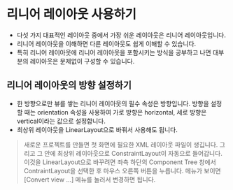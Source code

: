 # 리니어 레이아웃 사용하기

- 다섯 가지 대표적인 레이아웃 중에서 가장 쉬운 레이아웃은 리니어 레이아웃입니다.
- 리니어 레이아웃을 이해하면 다른 레이아웃도 쉽게 이해할 수 있습니다.
- 특히 리니어 레이아웃에 리니어 레이아웃을 포함시키는 방식을 공부하고 나면 대부분의 레이아웃은 문제없이 구성할 수 있습니다.

## 리니어 레이아웃의 방향 설정하기

- 한 방향으로만 뷰를 쌓는 리니어 레이아웃의 필수 속성은 방향입니다. 방향을 설정할 때는 orientation 속성을 사용하여 가로 방향은 horizontal, 세로 방향은 vertical이라는 값으로 설정합니다.
- 최상위 레이아웃을 LinearLayout으로 바꿔서 사용해도 됩니다.

> 새로운 프로젝트를 만들면 첫 화면에 필요한 XML 레이아웃 파일이 생깁니다. 그리고 그 안에 최상위 레이아웃으로 ConstraintLayout이 자동으로 들어갑니다. 이것을 LinearLayout으로 바꾸려면 좌측 하단의 Component Tree 창에서 ContraintLayout을 선택한 후 마우스 오른쪽 버튼을 누릅니다. 메뉴가 보이면 [Convert view ...] 메뉴를 눌러서 변경하면 됩니다.

